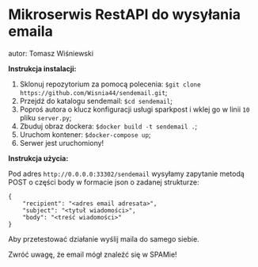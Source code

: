 # Mikroserwis RestAPI do wysyłania emaila

autor: Tomasz Wiśniewski

**Instrukcja instalacji:**

1. Sklonuj repozytorium za pomocą polecenia: `$git clone https://github.com/Wisnia44/sendemail.git`;
2. Przejdź do katalogu sendemail: `$cd sendemail`;
3. Poproś autora o klucz konfiguracji usługi sparkpost i wklej go w linii `10` pliku `server.py`;
4. Zbuduj obraz dockera: `$docker build -t sendemail .`;
5. Uruchom kontener: `$docker-compose up`;
6. Serwer jest uruchomiony!


**Instrukcja użycia:**

Pod adres `http://0.0.0.0:33302/sendemail` wysyłamy zapytanie metodą POST o części body w formacie json o zadanej strukturze:

```
{
	"recipient": "<adres email adresata>",
	"subject": "<tytuł wiadomości>",
	"body": "<treść wiadomości>"
}
```

Aby przetestować działanie wyślij maila do samego siebie.

Zwróć uwagę, że email mógł znaleźć się w SPAMie!
